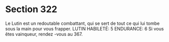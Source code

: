 # Section 322

Le Lutin est un redoutable combattant, qui se sert de tout ce qui lui
tombe sous la main pour vous frapper.
LUTIN  HABILETÉ: 5 ENDURANCE: 6
Si vous êtes vainqueur, rendez -vous au  367.